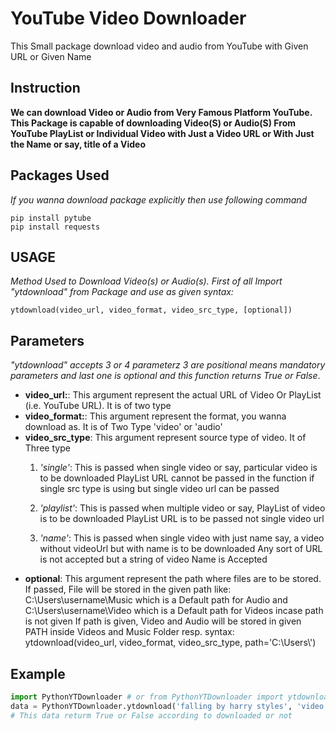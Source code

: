 # YouTube Video Downloader
This Small package download video and audio from YouTube with Given URL or Given Name
## Instruction
**We can download Video or Audio from Very Famous Platform YouTube. This Package is capable of downloading Video(S) or Audio(S) From YouTube PlayList or Individual Video with Just a Video URL or With Just the Name or say, title of a Video**
## Packages Used
*If you wanna download package explicitly then use following command*
````
pip install pytube
pip install requests
````
## USAGE
*Method Used to Download Video(s) or Audio(s).*
*First of all Import "ytdownload" from Package and use as given syntax:*
````
ytdownload(video_url, video_format, video_src_type, [optional])
````
## Parameters
*"ytdownload" accepts 3 or 4 parameterz 3 are positional means mandatory parameters and last one is optional and this function returns True or False*.

* **video_url:**: This argument represent the actual URL of Video Or PlayList (i.e. YouTube URL). It is of two type
* **video_format:**: This argument represent the format, you wanna download as. It is of Two Type 'video' or 'audio'
* **video_src_type**: This argument represent source type of video. It of Three type
  1. *'single'*: This is passed when single video or say, particular video is to be downloaded
  PlayList URL cannot be passed in the function if single src type is using but single video url can be passed

  2. *'playlist'*: This is passed when multiple video or say, PlayList of video is to be downloaded
  PlayList URL is to be passed not single video url

  3. *'name'*: This is passed when single video with just name say, a video without videoUrl but with name is to be downloaded
  Any sort of URL is not accepted but a string of video Name is Accepted
* **optional**: This argument represent the path where files are to be stored. If passed, File will be stored in the given path
like: C:\Users\username\Music which is a Default path for Audio and
C:\Users\username\Video which is a Default path for Videos incase path is not given
If path is given, Video and Audio will be stored in given PATH inside Videos and Music Folder resp.
syntax:
    ytdownload(video_url, video_format, video_src_type, path='C:\\Users\\')

## Example
````python
import PythonYTDownloader # or from PythonYTDownloader import ytdownload
data = PythonYTDownloader.ytdownload('falling by harry styles', 'video', 'name') # Downlading using only name 
# This data returm True or False according to downloaded or not
